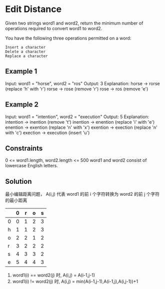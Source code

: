 # Edit Distance

Given two strings word1 and word2, return the minimum number of operations
required to convert word1 to word2.

You have the following three operations permitted on a word:

    Insert a character
    Delete a character
    Replace a character

## Example 1

Input: word1 = "horse", word2 = "ros"
Output: 3
Explanation:
horse -> rorse (replace 'h' with 'r')
rorse -> rose (remove 'r')
rose -> ros (remove 'e')

## Example 2

Input: word1 = "intention", word2 = "execution"
Output: 5
Explanation:
intention -> inention (remove 't')
inention -> enention (replace 'i' with 'e')
enention -> exention (replace 'n' with 'x')
exention -> exection (replace 'n' with 'c')
exection -> execution (insert 'u')

## Constraints

0 <= word1.length, word2.length <= 500
word1 and word2 consist of lowercase English letters.

## Solution

最小编辑距离问题， A(i,j) 代表 word1 的前 i 个字符转换为 word2 的前 j 个字符的最小距离

|     | 0   | r   | o   | s   |
| --- | --- | --- | --- | --- |
| 0   | 0   | 1   | 2   | 3   |
| h   | 1   | 1   | 2   | 3   |
| o   | 2   | 2   | 1   | 2   |
| r   | 3   | 2   | 2   | 2   |
| s   | 4   | 3   | 3   | 2   |
| e   | 5   | 4   | 4   | 3   |

1. word1(i) == word2(j) 时, A(i,j) = A(i-1,j-1)
2. word1(i) != word2(j) 时, A(i,j) = min(A(i-1,j-1),A(i-1,j),A(i,j-1))+1
